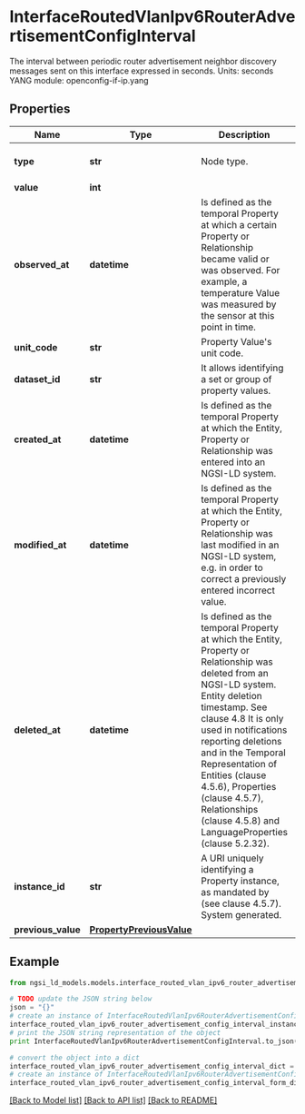 # InterfaceRoutedVlanIpv6RouterAdvertisementConfigInterval

The interval between periodic router advertisement neighbor discovery messages sent on this interface expressed in seconds.  Units: seconds  YANG module: openconfig-if-ip.yang 

## Properties

Name | Type | Description | Notes
------------ | ------------- | ------------- | -------------
**type** | **str** | Node type.  | [optional] [default to 'Property']
**value** | **int** |  | 
**observed_at** | **datetime** | Is defined as the temporal Property at which a certain Property or Relationship became valid or was observed. For example, a temperature Value was measured by the sensor at this point in time.  | [optional] 
**unit_code** | **str** | Property Value&#39;s unit code.  | [optional] 
**dataset_id** | **str** | It allows identifying a set or group of property values.  | [optional] 
**created_at** | **datetime** | Is defined as the temporal Property at which the Entity, Property or Relationship was entered into an NGSI-LD system.  | [optional] [readonly] 
**modified_at** | **datetime** | Is defined as the temporal Property at which the Entity, Property or Relationship was last modified in an NGSI-LD system, e.g. in order to correct a previously entered incorrect value.  | [optional] [readonly] 
**deleted_at** | **datetime** | Is defined as the temporal Property at which the Entity, Property or Relationship was deleted from an NGSI-LD system.  Entity deletion timestamp. See clause 4.8 It is only used in notifications reporting deletions and in the Temporal Representation of Entities (clause 4.5.6), Properties (clause 4.5.7), Relationships (clause 4.5.8) and LanguageProperties (clause 5.2.32).  | [optional] [readonly] 
**instance_id** | **str** | A URI uniquely identifying a Property instance, as mandated by (see clause 4.5.7). System generated.  | [optional] [readonly] 
**previous_value** | [**PropertyPreviousValue**](PropertyPreviousValue.md) |  | [optional] 

## Example

```python
from ngsi_ld_models.models.interface_routed_vlan_ipv6_router_advertisement_config_interval import InterfaceRoutedVlanIpv6RouterAdvertisementConfigInterval

# TODO update the JSON string below
json = "{}"
# create an instance of InterfaceRoutedVlanIpv6RouterAdvertisementConfigInterval from a JSON string
interface_routed_vlan_ipv6_router_advertisement_config_interval_instance = InterfaceRoutedVlanIpv6RouterAdvertisementConfigInterval.from_json(json)
# print the JSON string representation of the object
print InterfaceRoutedVlanIpv6RouterAdvertisementConfigInterval.to_json()

# convert the object into a dict
interface_routed_vlan_ipv6_router_advertisement_config_interval_dict = interface_routed_vlan_ipv6_router_advertisement_config_interval_instance.to_dict()
# create an instance of InterfaceRoutedVlanIpv6RouterAdvertisementConfigInterval from a dict
interface_routed_vlan_ipv6_router_advertisement_config_interval_form_dict = interface_routed_vlan_ipv6_router_advertisement_config_interval.from_dict(interface_routed_vlan_ipv6_router_advertisement_config_interval_dict)
```
[[Back to Model list]](../README.md#documentation-for-models) [[Back to API list]](../README.md#documentation-for-api-endpoints) [[Back to README]](../README.md)


